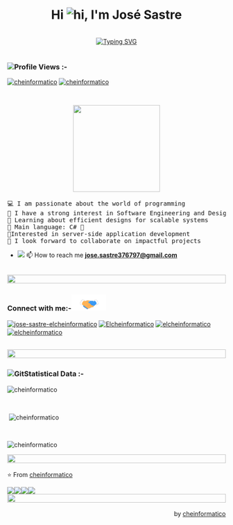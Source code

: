 <h1 align="center">Hi <img src="https://user-images.githubusercontent.com/1303154/88677602-1635ba80-d120-11ea-84d8-d263ba5fc3c0.gif" width="28px" alt="hi">, I'm José Sastre</h1>

<br>

<div align=center>
    <a href="https://git.io/typing-svg">
	<img src="https://readme-typing-svg.herokuapp.com?font=Fira+Code&duration=5000&pause=500&color=52F7EF&center=true&vCenter=true&width=500&lines=Hi!,+welcome+I'm+José+Sastre;I'm+excited+about+programming;I+like+to+share+what+I+know+with+everyone" alt="Typing SVG" />
    </a>
</div>

<br>

<p align="right"> <h3><img src="https://media2.giphy.com/media/QssGEmpkyEOhBCb7e1/giphy.gif?cid=ecf05e47a0n3gi1bfqntqmob8g9aid1oyj2wr3ds3mg700bl&rid=giphy.gif" width ="25">Profile Views :-</h3> 
	<a href="https://github.com/cheinformatico"> <img src="https://komarev.com/ghpvc/?username=cheinformatico&label=Profile%20views&color=0e75b6&style=flat" alt="cheinformatico" /></a>
	<a href="https://github.com/cheinformatico"> <img src="https://img.shields.io/github/followers/cheinformatico?style=social&logoColor=%23009CC4" alt="cheinformatico" /></a>
</p>

<br>

<p align='center'><img src="https://media.giphy.com/media/WFZvB7VIXBgiz3oDXE/giphy.gif" width="200" height="200" frameBorder="0" class="giphy-embed" allowFullScreen></img></p>

<pre>
💻 I am passionate about the world of programming
📝 I have a strong interest in Software Engineering and Design
🌱 Learning about efficient designs for scalable systems
🌟 Main language: C# 👾
🎯Interested in server-side application development
🤝 I look forward to collaborate on impactful projects
</pre>

- <img src="https://media.giphy.com/media/TEnXkcsHrP4YedChhA/giphy.gif" width ="25"> 📫 How to reach me **jose.sastre376797@gmail.com**

<br>
<img src="https://i.imgur.com/dBaSKWF.gif" height="20" width="100%">

<h3 align="left">Connect with me:-<img src="https://github.com/0xAbdulKhalid/0xAbdulKhalid/raw/main/assets/mdImages/handshake.gif" width ="80"></h3>
<p align="left">
  <a href="https://www.linkedin.com/in/jose-sastre-elcheinformatico/" target="blank"><img align="center" src="https://raw.githubusercontent.com/rahuldkjain/github-profile-readme-generator/master/src/images/icons/Social/linked-in-alt.svg" alt="jose-sastre-elcheinformatico" height="30" width="40" /></a>
  <a href="https://fb.com/Elcheinformatico" target="blank"><img align="center" src="https://raw.githubusercontent.com/rahuldkjain/github-profile-readme-generator/master/src/images/icons/Social/facebook.svg" alt="Elcheinformatico" height="30" width="40" /></a>
  <a href="https://www.instagram.com/elcheinformatico/" target="blank"><img align="center" src="https://raw.githubusercontent.com/rahuldkjain/github-profile-readme-generator/master/src/images/icons/Social/instagram.svg" alt="elcheinformatico" height="30" width="40" /></a>
  <a href="https://www.youtube.com/@MsOdin007" target="blank"><img align="center" src="https://raw.githubusercontent.com/rahuldkjain/github-profile-readme-generator/master/src/images/icons/Social/youtube.svg" alt="elcheinformatico" height="30" width="40" /></a>
</p>

<br>
<img src="https://i.imgur.com/dBaSKWF.gif" height="20" width="100%">

<h3><img src="https://media.giphy.com/media/W5eoZHPpUx9sapR0eu/giphy.gif" width="30" alt="Git"/>Statistical Data :-</h3>

<p><img align="center" src="https://github-readme-stats.vercel.app/api/top-langs?username=cheinformatico&show_icons=true&locale=en&bg_color=0d1117&text_color=ffffff&layout=compact" alt="cheinformatico" bg_color=#808080/></p>

<br>

<p>&nbsp;<img align="center" src="https://github-readme-stats.vercel.app/api?username=cheinformatico&show_icons=true&locale=en&bg_color=0d1117&text_color=ffffff&repo=convoychat" alt="cheinformatico" /></p>

<br>

<p><img align="center" src="https://github-readme-streak-stats.herokuapp.com/?user=cheinformatico&theme=dark&background=0d1117&date_format=M%20j%5B%2C%20Y%5D" alt="cheinformatico" /></p>
      
<img src="https://i.imgur.com/dBaSKWF.gif" height="20" width="100%">

⭐️ From [cheinformatico](https://github.com/cheinformatico)


<a href="https://github.com/cheinformatico/SherkFlor">
  <img align="left" src="https://github-readme-stats.vercel.app/api/pin/?username=cheinformatico&repo=SherkFlor&bg_color=0d1117&text_color=ffffff" />
</a>

<a href="https://github.com/cheinformatico/FLORES_ROSAS">
  <img align="left" src="https://github-readme-stats.vercel.app/api/pin/?username=cheinformatico&repo=FLORES_ROSAS&bg_color=0d1117&text_color=ffffff" />
</a>

<a href="https://github.com/cheinformatico/CURSOR_CUADROS">
  <img align="left" src="https://github-readme-stats.vercel.app/api/pin/?username=cheinformatico&repo=CURSOR_CUADROS&bg_color=0d1117&text_color=ffffff" />
</a>

<a href="https://github.com/cheinformatico/MARIPOSA_SAMURAI">
  <img align="left" src="https://github-readme-stats.vercel.app/api/pin/?username=cheinformatico&repo=MARIPOSA_SAMURAI&bg_color=0d1117&text_color=ffffff" />
</a>

<img src="https://i.imgur.com/dBaSKWF.gif" height="20" width="100%">


<p align="right" > by <a href="https://github.com/cheinformatico">cheinformatico</a></p>

